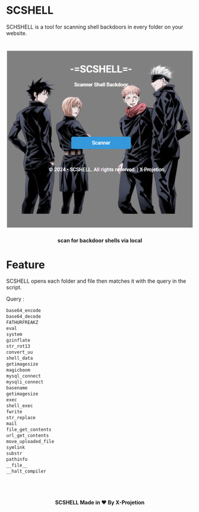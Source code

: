 # SCSHELL
SCHSHELL is a tool for scanning shell backdoors in every folder on your website.

<h1 align="center">
  <img src="scshell.png" alt="paramsan" width="500px">
  <br>
  <h4 align="center">scan for backdoor shells via local</h4>
</h1>

# Feature
SCSHELL opens each folder and file then matches it with the query in the script.

Query : 
```
base64_encode
base64_decode
FATHURFREAKZ
eval
system
gzinflate
str_rot13
convert_uu
shell_data
getimagesize
magicboom
mysql_connect
mysqli_connect
basename
getimagesize
exec
shell_exec
fwrite
str_replace
mail
file_get_contents
url_get_contents
move_uploaded_file
symlink
substr
pathinfo
__file__
__halt_compiler
```
<br><br>
<h4 align="center">SCSHELL Made in ❤️ By X-Projetion</h4>
